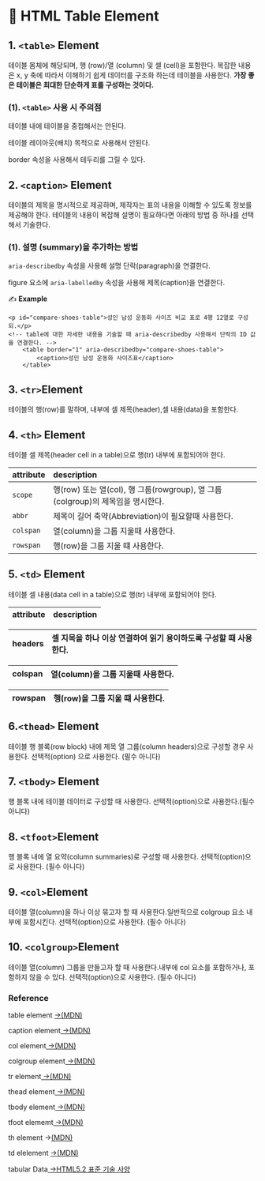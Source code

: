 # 📄 HTML Table Element

## 1. `<table>` Element

테이블 몸체에 해당되며, 행 \(row\)/열 \(column\) 및 셀 \(cell\)을 포함한다. 복잡한 내용은 x, y 축에 따라서 이해하기 쉽게 데이터를 구조화 하는데 테이블을 사용한다. **가장 좋은 테이블은 최대한 단순하게 표를 구성하는 것이다.**

### **\(1\).** `<table>` 사용 시 주의점

테이블 내에 테이블을 중첩해서는 안된다.

테이블 레이아웃\(배치\) 목적으로 사용해서 안된다. 

border 속성을 사용해서 테두리를 그릴 수 있다.

## 2. `<caption>` Element

테이블의 제목을 명시적으로 제공하며, 제작자는 표의 내용을 이해할 수 있도록 정보를 제공해야 한다. 테이블의 내용이 복잡해 설명이 필요하다면 아래의 방법 중 하나를 선택해서 기술한다.

### \(1\). 설명 \(summary\)을 추가하는 방법

`aria-describedby` 속성을 사용해 설명 단락\(paragraph\)을 연결한다.

figure 요소에 `aria-labelledby` 속성을 사용해 제목\(caption\)을 연결한다.

✍ **Example**

```markup
<p id="compare-shoes-table">성인 남성 운동화 사이즈 비교 표로 4행 12열로 구성되.</p>
<!-- table에 대한 자세한 내용을 기술할 때 aria-describedby 사용해서 단락의 ID 값을 연결한다. -->
    <table border="1" aria-describedby="compare-shoes-table">
        <caption>성인 남성 운동화 사이즈표</caption>
    </table>
```

## **3. `<tr>`Element**

테이블의 행\(row\)를 말하며, 내부에 셀 제목\(header\),셀 내용\(data\)을 포함한다.

## 4. `<th>` Element

테이블 셀 제목\(header cell in a table\)으로 행\(tr\) 내부에 포함되어야 한다.

| attribute | description |
| :--- | :--- |
| `scope` | 행\(row\) 또는 열\(col\), 행 그룹\(rowgroup\), 열 그룹\(colgroup\)의 제목임을 명시한다. |
| `abbr` | 제목이 길어 축약\(Abbreviation\)이 필요할때 사용한다. |
| `colspan` | 열\(column\)을 그룹 지울때 사용한다. |
| `rowspan` | 행\(row\)을 그룹 지울 떄 사용한다. |

## 5. `<td>` Element

테이블 셀 내용\(data cell in a table\)으로 행\(tr\) 내부에 포함되어야 한다.

| attribute | description |
| :--- | :--- |


| headers | 셀 지목을 하나 이상 연결하여 읽기 용이하도록 구성할 때 사용한다. |
| :--- | :--- |


| colspan | 열\(column\)을 그룹 지울때 사용한다. |
| :--- | :--- |


| rowspan | 행\(row\)을 그룹 지울 떄 사용한다. |
| :--- | :--- |


## 6.`<thead>` Element

테이블 행 블록\(row block\) 내에 제목 열 그룹\(column headers\)으로 구성할 경우 사용한다. 선택적\(option\) 으로 사용한다. \(필수 아니다\)

## 7. `<tbody>` Element

행 블록 내에 테이블 데이터로 구성할 때 사용한다. 선택적\(option\)으로 사용한다.\(필수 아니다\)

## 8. `<tfoot>`Element

행 블록 내에 열 요약\(column summaries\)로 구성할 때 사용한다. 선택적\(option\)으로 사용한다. \(필수 아니다\)  


## 9. `<col>`Element

테이블 열\(column\)을 하나 이상 묶고자 할 때 사용한다.일반적으로 colgroup 요소 내부에 포함시킨다. 선택적\(option\)으로 사용한다. \(필수 아니다\)

## 10. `<colgroup>`Element

테이블 열\(column\) 그룹을 만들고자 할 때 사용한다.내부에 col 요소를 포함하거나, 포함하지 않을 수 있다. 선택적\(option\)으로 사용한다. \(필수 아니다\)



### Reference <a id="reference"></a>

table  element [ →\(MDN\)](https://developer.mozilla.org/ko/docs/Web/HTML/Element/table)

caption element[ →\(MDN\)](https://developer.mozilla.org/ko/docs/Web/HTML/Element/caption)

col element[ →\(MDN\)](https://developer.mozilla.org/ko/docs/Web/HTML/Element/col)

colgroup element[ →\(MDN\)](https://developer.mozilla.org/ko/docs/Web/HTML/Element/colgroup)

tr element[ →\(MDN\)](https://developer.mozilla.org/ko/docs/Web/HTML/Element/tr)

thead element[ →\(MDN\)](https://developer.mozilla.org/ko/docs/Web/HTML/Element/thead)

tbody element[ →\(MDN\)](https://developer.mozilla.org/ko/docs/Web/HTML/Element/tbody)

tfoot elememt[ →\(MDN\)](https://developer.mozilla.org/ko/docs/Web/HTML/Element/tfoot)

th element →[\(MDN\)](https://developer.mozilla.org/ko/docs/Web/HTML/Element/th)

td elelement [ →\(MDN\)](https://developer.mozilla.org/ko/docs/Web/HTML/Element/td)

tabular Data[ →HTML5.2 표준 기술 사양﻿](https://html.spec.whatwg.org/multipage/tables.html#tabular-data)









